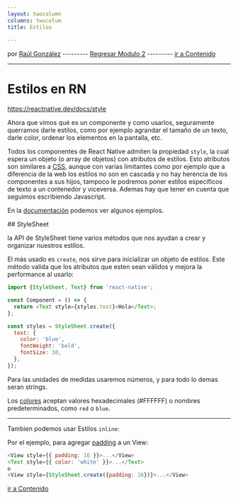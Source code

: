 ```yaml
---
layout: twocolumn
columns: twocolum
title: Estilos
 
---
```


por [Raúl González](https://twitter.com/soyraulgonzalez)  ---------   [Regresar Modulo 2](/modulo-dos.html) ---------   [ir a Contenido](/contenido.html)

---
# Estilos en RN

https://reactnative.dev/docs/style

Ahora que vimos qué es un componente y como usarlos, seguramente querramos darle estilos, como por ejemplo agrandar el tamaño de un texto, darle color, ordenar los elementos en la pantalla, etc.

Todos los componentes de React Native admiten la propiedad `style`, la cual espera un objeto (o array de objetos) con atributos de estilos.
Esto atributos son similares a [CSS](https://developer.mozilla.org/es/docs/Web/CSS), aunque con varias limitantes como por ejemplo que a diferencia de la web los estilos no son en cascada y no hay herencia de los componentes a sus hijos, tampoco le podremos poner estilos especificos de texto a un contenedor y viceversa.
Ademas hay que tener en cuenta que seguimos escribiendo Javascript.

En la [documentación](https://reactnative.dev/docs/style) podemos ver algunos ejemplos.

## StyleSheet

la API de StyleSheet tiene varios métodos que nos ayudan a crear y organizar nuestros estilos.

El más usado es `create`, nos sirve para inicializar un objeto de estilos. Este método valida que los atributos que esten sean válidos y mejora la performance al usarlo:

```js
import {StyleSheet, Text} from 'react-native';

const Component = () => {
  return <Text style={styles.text}>Hola</Text>;
};

const styles = StyleSheet.create({
  text: {
    color: 'blue',
    fontWeight: 'bold',
    fontSize: 30,
  },
});
```

Para las unidades de medidas usaremos números, y para todo lo demas seran strings.

Los [colores](https://reactnative.dev/docs/colors) aceptan valores hexadecimales (#FFFFFF) o nombres predeterminados, como `red` o `blue`.

---

Tambien podemos usar Estilos `inline`:

Por el ejemplo, para agregar [padding](https://developer.mozilla.org/es/docs/Web/CSS/padding) a un View:

```js
<View style={{ padding: 16 }}>...</View>
<Text style={{ color: 'white' }}>...</Text>
o
<View style={StyleSheet.create({padding: 16})}>...</View>
```
[ir a Contenido](/contenido.html)